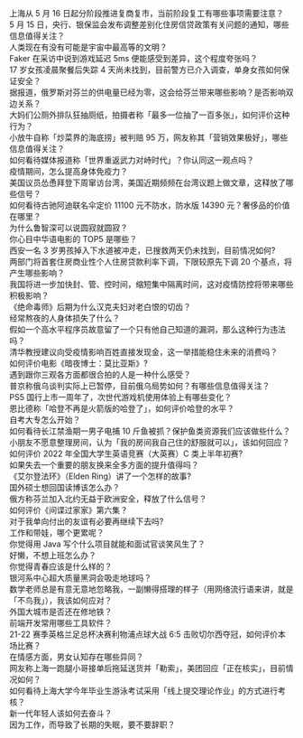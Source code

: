 上海从 5 月 16 日起分阶段推进复商复市，当前阶段复工有哪些事项需要注意？  
5 月 15 日，央行、银保监会发布调整差别化住房信贷政策有关问题的通知，哪些信息值得关注？  
人类现在有没有可能是宇宙中最高等的文明？  
Faker 在采访中说到游戏延迟 5ms 便能感受到差异，这个程度夸张吗？  
17 岁女孩凌晨聚餐后失踪 4 天尚未找到，目前警方已介入调查，单身女孩如何保证安全？  
据报道，俄罗斯对芬兰的供电量已经为零，这会给芬兰带来哪些影响？是否影响双边关系？  
大妈们公厕外排队狂抽厕纸，拍摄者称「最多一位抽了一百多张」，如何评价这种行为？  
小放牛自称「炒菜界的海底捞」被判赔 95 万，网友称其「营销效果极好」，哪些信息值得关注？  
如何看待媒体报道称「世界重返武力对峙时代」？你认同这一观点吗？  
疫情期间，怎么提高身体免疫力？  
美国议员怂恿拜登下周窜访台湾，美国近期频频在台湾议题上做文章，这释放了哪些信号？  
如何看待古驰阿迪联名伞定价 11100 元不防水，防水版 14390 元？奢侈品的价值在哪里？  
为什么鲁智深可以说圆寂就圆寂？  
你心目中华语电影的 TOP5 是哪些？  
西安一名 3 岁男孩掉入下水道被冲走，已搜救两天仍未找到，目前情况如何?  
两部门将首套住房商业性个人住房贷款利率下调，下限较原先下调 20 个基点，将产生哪些影响？  
我国将进一步加快封、管、控时间，缩短集中隔离时间，这对疫情防控将带来哪些积极影响？  
《绝命毒师》后期为什么汉克夫妇对老白恨的切齿？  
经常熬夜的人身体损失了什么？  
假如一个高水平程序员故意留了一个只有他自己知道的漏洞，那么这种行为违法吗？  
清华教授建议向受疫情影响百姓直接发现金，这一举措能稳住未来的消费吗？  
如何评价电影《暗夜博士：莫比亚斯》?  
遇到跟你三观各方面都很合拍的人是一种什么感受？  
普京称俄乌谈判实际上已暂停，目前俄乌局势如何？有哪些信息值得关注？  
PS5 国行上市一周年了，次世代游戏机使用体验上有哪些变化？  
恩比德称「哈登不再是火箭版的哈登了」，如何评价哈登的水平？  
自考大专怎么开始？  
如何看待长江禁渔期一男子电捕 10 斤鱼被抓？保护鱼类资源我们应该做些什么？  
小朋友不愿意整理房间，认为「我的房间我自己住的舒服就可以」，该如何回应？  
如何评价 2022 年全国大学生英语竞赛（大英赛）C 类上半年初赛?  
如果失去一个重要的朋友换来全多方面的提升值得吗？  
《艾尔登法环》（Elden Ring）讲了一个怎样的故事?  
国外硕士想回国读博该怎么办？  
俄方称芬兰加入北约无益于欧洲安全，释放了什么信号？  
如何评价《间谍过家家》第六集？  
对于我单向付出的友谊有必要再继续下去吗?  
工作和带娃，哪个更累呢？  
你觉得用 Java 写个什么项目就能和面试官谈笑风生了？  
好懒，不想上班怎么办？  
你觉得青春应该是什么样的？  
银河系中心超大质量黑洞会吸走地球吗？  
数学老师总是有意无意地忽略我，一副懒得搭理的样子（用网络流行语来讲，就是「不鸟我」），我该如何应对？  
外国大城市是否还在修地铁？  
前端开发常用哪些工具软件？  
21-22 赛季英格兰足总杯决赛利物浦点球大战 6:5 击败切尔西夺冠，如何评价本场比赛？  
在情感方面，男女认知存在哪些异同？  
网友称上海一跑腿小哥接单后拖延送货并「勒索」，美团回应「正在核实」，目前情况如何？  
如何看待上海大学今年毕业生游泳考试采用「线上提交理论作业」的方式进行考核？  
新一代年轻人该如何去奋斗？  
因为工作，而导致了长期的失眠，要不要辞职？  
